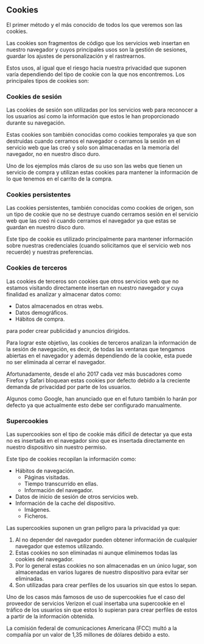 ## Cookies
El primer método y el más conocido de todos los que veremos son las cookies.

Las cookies son fragmentos de código que los servicios web insertan en nuestro navegador y cuyos principales usos son la gestión de sesiones, guardar los ajustes de personalización y el rastrearnos. 

Estos usos, al igual que el riesgo hacia nuestra privacidad que suponen varía dependiendo del tipo de cookie con la que nos encontremos.
Los principales tipos de cookies son:

### Cookies de sesión
Las cookies de sesión son utilizadas por los servicios web para reconocer a los usuarios así como la información que estos le han proporcionado durante su navegación.

Estas cookies son también conocidas como cookies temporales ya que son destruidas cuando cerramos el navegador o cerramos la sesión en el servicio web que las creó y solo son almacenadas en la memoría del navegador, no en nuestro disco duro.

Uno de los ejemplos más claros de su uso son las webs que tienen un servicio de compra y utilizan estas cookies para mantener la información de lo que tenemos en el carrito de la compra.

### Cookies persistentes
Las cookies persistentes, también conocidas como cookies de origen, son un tipo de cookie que no se destruye cuando cerramos sesión en el servicio web que las creó ni cuando cerramos el navegador ya que estas se guardan en nuestro disco duro. 

Este tipo de cookie es utilizado principalmente para mantener información sobre nuestras credenciales (cuando solicitamos que el servicio web nos recuerde) y nuestras preferencias.

### Cookies de terceros
Las cookies de terceros son cookies que otros servicios web que no estamos visitando directamente insertan en nuestro navegador y cuya finalidad es analizar y almacenar datos como:

  * Datos almacenados en otras webs.
  * Datos demográficos.
  * Hábitos de compra.

para poder crear publicidad y anuncios dirigidos.

Para lograr este objetivo, las cookies de terceros analizan la información de la sesión de navegación, es decir, de todas las ventanas que tengamos abiertas en el navegador y además dependiendo de la cookie, esta puede no ser eliminada al cerrar el navegador.

Afortunadamente, desde el año 2017 cada vez más buscadores como Firefox y Safari bloquean estas cookies por defecto debido a la creciente demanda de privacidad por parte de los usuarios.

Algunos como Google, han anunciado que en el futuro también lo harán por defecto ya que actualmente esto debe ser configurado manualmente.

### Supercookies
Las supercookies son el tipo de cookie más difícil de detectar ya que esta no es insertada en el navegador sino que es insertada directamente en nuestro dispositivo sin nuestro permiso.

Este tipo de cookies recopilan la información como:

* Hábitos de navegación.
  * Páginas visitadas.
  * Tiempo transcurrido en ellas.
  * Información del navegador.
* Datos de inicio de sesión de otros servicios web.
* Información de la cache del dispositivo.
  * Imágenes.
  * Ficheros.

Las supercookies suponen un gran peligro para la privacidad ya que:

1. Al no depender del navegador pueden obtener información de cualquier navegador que estemos utilizando.
2. Estas cookies no son eliminadas ni aunque eliminemos todas las cookies del navegador.
3. Por lo general estas cookies no son almacenadas en un único lugar, son almacenadas en varios lugares de nuestro dispositivo para evitar ser eliminadas.
4. Son utilizadas para crear perfiles de los usuarios sin que estos lo sepan.

Uno de los casos más famosos de uso de supercookies fue el caso del proveedor de servicios Verizon el cual insertaba una supercookie en el tráfico de los usuarios sin que estos lo supieran para crear perfiles de estos a partir de la información obtenida.

La comisión federal de comunicaciones Americana (FCC) multó a la compañía por un valor de 1,35 millones de dólares debido a esto.